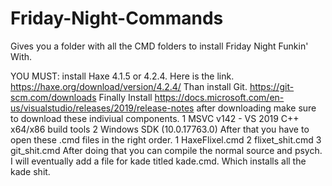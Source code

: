 # Friday-Night-Commands
Gives you a folder with all the CMD folders to install Friday Night Funkin' With.

YOU MUST:
install Haxe 4.1.5 or 4.2.4. Here is the link. https://haxe.org/download/version/4.2.4/
Than install Git. https://git-scm.com/downloads
Finally Install https://docs.microsoft.com/en-us/visualstudio/releases/2019/release-notes after downloading make sure to download these indiviual components.
1 MSVC v142 - VS 2019 C++ x64/x86 build tools
2 Windows SDK (10.0.17763.0) 
After that you have to open these .cmd files in the right order.
1 HaxeFlixel.cmd
2 flixet_shit.cmd
3 git_shit.cmd
After doing that you can compile the normal source and psych. I will eventually add a file for kade titled kade.cmd. Which installs all the kade shit.
